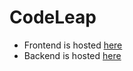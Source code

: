 # CodeLeap

- Frontend is hosted [here](https://codeleap-pi.vercel.app/ "CodeLeap Frontend")
- Backend is hosted [here](https://codeleap-backend.vercel.app/ "CodeLeap Backend")
